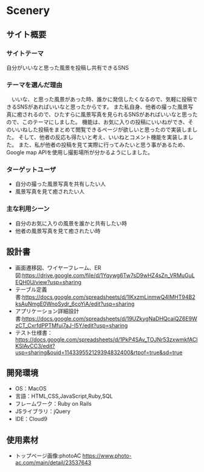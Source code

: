 # Scenery

## サイト概要
### サイトテーマ
自分がいいなと思った風景を投稿し共有できるSNS


### テーマを選んだ理由
　いいな、と思った風景があった時、誰かに発信したくなるので、気軽に投稿できるSNSがあればいいなと思ったからです。
また私自身、他者の撮った風景写真に癒されるので、ひたすらに風景写真を見られるSNSがあればいいなと思ったので、このテーマにしました。
機能は、お気に入りの投稿にいいねができ、そのいいねした投稿をまとめて閲覧できるページが欲しいと思ったので実装しました。
そして、他者の反応も得たいと考え、いいねとコメント機能を実装しました。
また、私が他者の投稿を見て実際に行ってみたいと思う事があるため、Google map APIを使用し撮影場所が分かるようにしました。

### ターゲットユーザ
- 自分の撮った風景写真を共有したい人
- 風景写真を見て癒されたい人


### 主な利用シーン
- 自分のお気に入りの風景を誰かと共有したい時
- 他者の風景写真を見て癒されたい時

## 設計書
- 画面遷移図、ワイヤーフレーム、ER図:https://drive.google.com/file/d/1Yqywg6Tw7sD9wHZ4sZn_VRMuGuLEQH0U/view?usp=sharing
- テーブル定義書:https://docs.google.com/spreadsheets/d/1lKxzmLinmwQ4IMHT94B2ksAuNmgE0WnoSydr_6coYiA/edit?usp=sharing
- アプリケーション詳細設計書:https://docs.google.com/spreadsheets/d/19UZkygNaDHQcaiQZ6E9WzCT_CxrfdPPTMfui7aJ-I5Y/edit?usp=sharing
- テスト仕様書：https://docs.google.com/spreadsheets/d/1PkP4SAv_TOJNr53zxwmkfAClKSlAvCC3/edit?usp=sharing&ouid=114339552129394832400&rtpof=true&sd=true

## 開発環境
- OS：MacOS
- 言語：HTML,CSS,JavaScript,Ruby,SQL
- フレームワーク：Ruby on Rails
- JSライブラリ：jQuery
- IDE：Cloud9

## 使用素材
- トップページ画像:photoAC https://www.photo-ac.com/main/detail/23537643